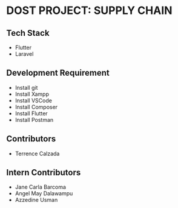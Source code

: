 # DOST PROJECT: SUPPLY CHAIN

## Tech Stack
- Flutter
- Laravel

## Development Requirement
- Install git
- Install Xampp
- Install VSCode
- Install Composer
- Install Flutter
- Install Postman

## Contributors
- Terrence Calzada

## Intern Contributors
- Jane Carla Barcoma
- Angel May Dalawampu
- Azzedine Usman
